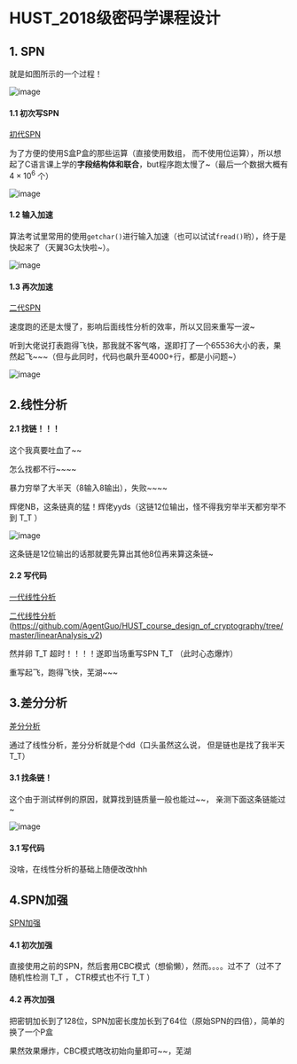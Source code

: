 # HUST_2018级密码学课程设计

## 1. SPN

就是如图所示的一个过程！

![image](https://github.com/AgentGuo/HUST_course_design_of_cryptography/blob/master/image/1.png)

#### 1.1 初次写SPN

[初代SPN](https://github.com/AgentGuo/HUST_course_design_of_cryptography/tree/master/SPN)

为了方便的使用S盒P盒的那些运算（直接使用数组， 而不使用位运算），所以想起了C语言课上学的**字段结构体和联合**，but程序跑太慢了~（最后一个数据大概有 $4 \times 10^6$ 个）

![image](https://github.com/AgentGuo/HUST_course_design_of_cryptography/blob/master/image/2.png)

#### 1.2 输入加速

算法考试里常用的使用`getchar()`进行输入加速（也可以试试`fread()`哟），终于是快起来了（天翼3G太快啦~）。

![image](https://github.com/AgentGuo/HUST_course_design_of_cryptography/blob/master/image/3.png)

#### 1.3 再次加速

[二代SPN](https://github.com/AgentGuo/HUST_course_design_of_cryptography/tree/master/SPN_v2)

速度跑的还是太慢了，影响后面线性分析的效率，所以又回来重写一波~

听到大佬说打表跑得飞快，那我就不客气咯，遂即打了一个65536大小的表，果然起飞~~~（但与此同时，代码也飙升至4000+行，都是小问题~）

![image](https://github.com/AgentGuo/HUST_course_design_of_cryptography/blob/master/image/4.png)

## 2.线性分析

#### 2.1 找链！！！

这个我真要吐血了~~

怎么找都不行~~~~

暴力穷举了大半天（8输入8输出），失败~~~~

辉佬NB，这条链真的猛！辉佬yyds（这链12位输出，怪不得我穷举半天都穷举不到 T_T ）

![image](https://github.com/AgentGuo/HUST_course_design_of_cryptography/blob/master/image/5.png)

这条链是12位输出的话那就要先算出其他8位再来算这条链~

#### 2.2 写代码

[一代线性分析](https://github.com/AgentGuo/HUST_course_design_of_cryptography/tree/master/linearAnalysis)

[二代线性分析]()(https://github.com/AgentGuo/HUST_course_design_of_cryptography/tree/master/linearAnalysis_v2)

然并卵 T_T  超时！！！！遂即当场重写SPN T_T  （此时心态爆炸）

重写起飞，跑得飞快，芜湖~~~

## 3.差分分析

[差分分析](https://github.com/AgentGuo/HUST_course_design_of_cryptography/tree/master/differentialAnalysis)

通过了线性分析，差分分析就是个dd（口头虽然这么说， 但是链也是找了我半天 T_T）

#### 3.1 找条链！

这个由于测试样例的原因，就算找到链质量一般也能过~~， 亲测下面这条链能过~

![image](https://github.com/AgentGuo/HUST_course_design_of_cryptography/blob/master/image/6.png)

#### 3.1 写代码

没啥，在线性分析的基础上随便改改hhh

## 4.SPN加强

[SPN加强](https://github.com/AgentGuo/HUST_course_design_of_cryptography/tree/master/SPN_enhance)

#### 4.1 初次加强

直接使用之前的SPN，然后套用CBC模式（想偷懒），然而。。。。过不了（过不了随机性检测 T_T ， CTR模式也不行 T_T ）

#### 4.2 再次加强

把密钥加长到了128位，SPN加密长度加长到了64位（原始SPN的四倍），简单的换了一个P盒

果然效果爆炸，CBC模式瞎改初始向量即可~~，芜湖

